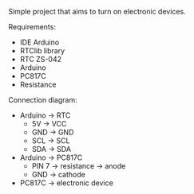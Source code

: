 
Simple project that aims to turn on electronic devices.

Requirements:
- IDE Arduino
- RTClib library
- RTC ZS-042
-	Arduino
- PC817C
-	Resistance

Connection diagram:
- Arduino -> RTC
  * 5V -> VCC
  * GND -> GND
  * SCL -> SCL
  * SDA -> SDA
- Arduino -> PC817C
  * PIN 7 -> resistance -> anode
  * GND -> cathode
- PC817C -> electronic device
